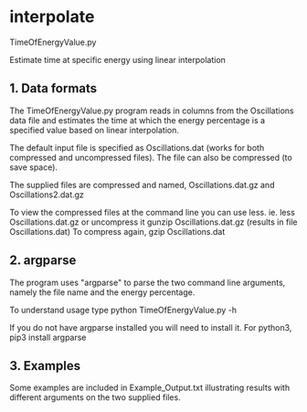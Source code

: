 # interpolate
TimeOfEnergyValue.py

Estimate time at specific energy using linear interpolation
 
## 1. Data formats
   The TimeOfEnergyValue.py program reads in columns from the 
   Oscillations data file and estimates the time at which the 
   energy percentage is a specified 
   value based on linear interpolation.

   The default input file is specified as Oscillations.dat (works for 
   both compressed and uncompressed files). The file can also be 
   compressed (to save space). 

   The supplied files are compressed and named, 
   Oscillations.dat.gz and Oscillations2.dat.gz

   To view the compressed files at the command line you can use less.
   ie. less Oscillations.dat.gz
   or uncompress it
   gunzip Oscillations.dat.gz (results in file Oscillations.dat)
   To compress again,  gzip Oscillations.dat

## 2. argparse
   The program uses "argparse" to parse the two command line 
   arguments, namely the file name and the energy percentage.

   To understand usage type 
   python TimeOfEnergyValue.py -h

   If you do not have argparse installed you will need to install it.
   For python3,
   pip3 install argparse

## 3. Examples
   Some examples are included in Example_Output.txt illustrating 
   results with different arguments on the two supplied files.
